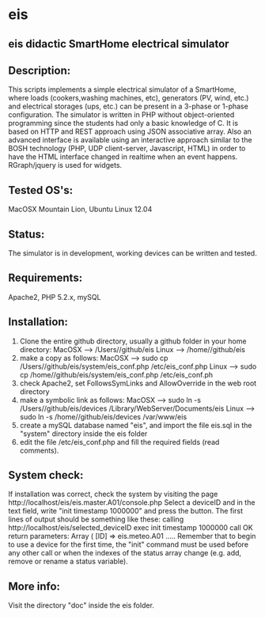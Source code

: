 eis
===

eis didactic SmartHome electrical simulator
-------------------------------------------

Description:
------------
This scripts implements a simple electrical simulator of a SmartHome, where loads (cookers,washing machines, etc),
generators (PV, wind, etc.) and electrical storages (ups, etc.) can be present in a 3-phase or 1-phase configuration.
The simulator is written in PHP without object-oriented programming since the students had only a basic knowledge of C.
It is based on HTTP and REST approach using JSON associative array. Also an advanced interface is available using
an interactive approach similar to the BOSH technology (PHP, UDP client-server, Javascript, HTML) in order to have
the HTML interface changed in realtime when an event happens. RGraph/jquery is used for widgets.

Tested OS's:
------------
MacOSX Mountain Lion, Ubuntu Linux 12.04

Status:
-------
The simulator is in development, working devices can be written and tested.

Requirements:
-------------
Apache2, PHP 5.2.x, mySQL


Installation:
-------------
1) Clone the entire github directory, usually a github folder in your home directory:
	MacOSX  -->  /Users/<yourname>/github/eis
	Linux   -->  /home/<yourname>/github/eis
2) make a copy as follows:
	MacOSX  -->  sudo cp /Users/<yourname>/github/eis/system/eis_conf.php /etc/eis_conf.php
	Linux   -->  sudo cp /home/<yourname>/github/eis/system/eis_conf.php /etc/eis_conf.ph
3) check Apache2, set FollowsSymLinks and AllowOverride in the web root directory
4) make a symbolic link as follows:
	MacOSX  -->  sudo ln -s /Users/<yourname>/github/eis/devices /Library/WebServer/Documents/eis
	Linux   -->  sudo ln -s /home/<yourname>/github/eis/devices /var/www/eis
5) create a mySQL database named "eis", and import the file eis.sql in the "system" directory inside the eis folder
6) edit the file /etc/eis_conf.php and fill the required fields (read comments).

System check:
-----------------
If installation was correct, check the system by visiting the page http://localhost/eis/eis.master.A01/console.php
Select a deviceID and in the text field, write "init timestamp 1000000" and press the button.
The first lines of output should be something like these:
	calling http://localhost/eis/selected_deviceID exec init timestamp 1000000
	call OK
	return parameters:
	Array
	(
	[ID] => eis.meteo.A01
	.....
Remember that to begin to use a device for the first time, the "init" command must be used before any other call or when
the indexes of the status array change (e.g. add, remove or rename a status variable).

More info:
----------
Visit the directory "doc" inside the eis folder.

